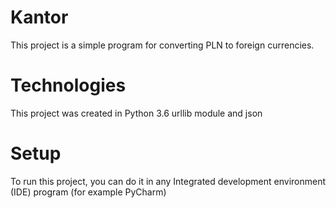 # Kantor

This project is a simple program for converting PLN to foreign currencies.

# Technologies

This project was created in Python 3.6
urllib module and json


# Setup

To run this project, you can do it in any Integrated development environment (IDE) program (for example PyCharm)
